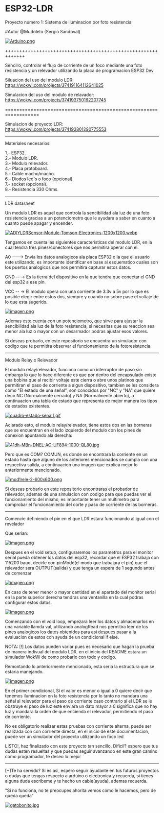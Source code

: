 # ESP32-LDR
Proyecto numero 1: Sistema de iluminacion por foto resistencia

#Autor @Mudoleto (Sergio Sandoval)

[![Arduino.png](https://i.postimg.cc/NMtdfqZb/Arduino.png)](https://postimg.cc/1gWGJTmN)

+++++++++++++++++++++++++++++++++++++++++++++++++++++++++++++

Sencillo, controlar el flujo de corriente de un foco mediante una foto resistencia y un relevador utilizando la placa de programacion ESP32 Dev

Siluacion del uso del modulo LDR: https://wokwi.com/projects/374191164112641025

Simulacion del uso del modulo de relavador: https://wokwi.com/projects/374193750162207745

==================================================================

Simulacion de proyecto LDR: https://wokwi.com/projects/374193801290775553

--------------------------------------------------------------------------------------------------------

Materiales necesarios: 

1.- ESP32.  
2.- Modulo LDR.    
3.- Modulo relevador.   
4.- Placa protoboard.  
5.- Cable macho/macho.  
6.- Diodos led's o foco (opcional).  
7.- socket (opcional).  
8.- Resistencia 330 Ohms.  

--------------------------------------------------------------------------------------------------
LDR datasheet

Un modulo LDR es aquel que controla la sencibilidad ala luz de una foto resistencia gracias a un potenciometro que le ayudara a saber en cuanto a cuanto puede apagar y encender.

[![ADIYLDRSensor-Module-Tomson-Electronics-1200x1200.webp](https://i.postimg.cc/7P2R44bv/ADIYLDRSensor-Module-Tomson-Electronics-1200x1200.webp)](https://postimg.cc/pyPCQgDk)

Tengamos en cuenta las siguientes caracteristicas del modulo LDR, en la cual tendra tres pines/conectores que nos permitira operar con el.

A0 ---> Envia los datos analogicos ala placa ESP32 o la que el usuario este utilizando, es importante identificar en base al esquematico cuales son los puertos analogicos que nos permitira
capturar estos datos.

GND -- -> Es la tierra del dispositivo en la que tendra que conectar el GND del esp32 a ese pin.

VCC -- -> El modulo opera con una corriente de 3.3v a 5v por lo que es posible elegir entre estos dos, siempre y cuando no sobre pase el voltaje de lo que esta sugerido.

[![imagen.png](https://i.postimg.cc/g01KtwVx/imagen.png)](https://postimg.cc/HJ45VkPm)

Ademas este cuenta con un potenciometro, que sirve para ajustar la sencibilidad ala luz de la foto resistencia, si necesitas que su reaccion sea menor ala luz o mayor con un desarmador
podras ajustar esos valores.

Si deseas probarlo, en este repositorio se encuentra un simulador con codigo que te permitira observar el funcionamiento de la fotoresistencia

--------------------------------------------------------------------------------------------------
Modulo Relay o Relevador

El modulo relay/relevador, funciona como un interruptor de paso sin embargo lo que lo hace diferente es que por dentro del encapsulado existe una bobina que al recibir voltaje este cierra o abre
unos platinos que permitiran el paso de corriente a algun dispositivo, tambien se les considera como "El estado de una señal", son conocidos por "NC" y "NA" que quiere decir NC (Normalmente cerrado) y 
NA (Normalmente abierto), a continuacion una tabla de estado que representa de mejor manera los tipos de estados existentes.

[![cuadro-estado-senal1.gif](https://i.postimg.cc/PxZ0Snwk/cuadro-estado-senal1.gif)](https://postimg.cc/CBhvKt7v)

Aclarado esto, el modulo relay/relevador, tiene estos dos en las borneras que se encuentran en el lado izquierdo del modulo con los pines de conexion apuntando ala derecha:

[![41dh-MBn-DNEL-AC-UF894-1000-QL80.jpg](https://i.postimg.cc/bryLk70g/41dh-MBn-DNEL-AC-UF894-1000-QL80.jpg)](https://postimg.cc/34qgHbc0)

Pero que es COM? COMUN, es donde se encontrara la corriente en un estado hasta que alguno de los anteriores mencionados se cumpla con una respectiva salida, a continuacion una imagen que explica mejor
lo anteriormente mencionado.

[![mod1rele-2-600x600.png](https://i.postimg.cc/BbFD8Nkp/mod1rele-2-600x600.png)](https://postimg.cc/tnX7wdXn)

Si deseas probarlo en este repositorio encontraras el probador de relevador, ademas de una simulacion con codigo para que puedas ver el funcionamiento del mismo, es importante
tener un multimetro para comprobar el funcionamiento del corte y paso de corriente de las borneras.

--------------------------------------------------------------------------------------------------
Comencie definiendo el pin en el que LDR estara funcionando al igual con el revelador

Que serian:

[![imagen.png](https://i.postimg.cc/s2PNW4dV/imagen.png)](https://postimg.cc/94Mb5TQS)

Despues en el void setup, configuraremos los parametros para el monitor serial pueda obtener los datos del esp32, recordar que el ESP32 trabaja con 115200 baud, decirle con pinMode(el modo que trabajara
el pin) que el relevador sera OUTPUT(salida) y que tenga un espera de 1 segundo antes de comenzar

[![imagen.png](https://i.postimg.cc/JnrH7M51/imagen.png)](https://postimg.cc/VShkDyhT)

En caso de tener menor o mayor cantidad en el apartado del monitor serial en la parte superior derecha tendras una ventanilla en la cual podras configurar estos datos.

[![imagen.png](https://i.postimg.cc/cJ6cx7x9/imagen.png)](https://postimg.cc/TyMbQDWg)

Comenzando con el void loop, empezara leer los datos y almacenarlos en una variable llamda val, utilizando analogRead nos permitira leer de los pines analogicos los datos obtenidos para
asi despues pasar a la evaluacion de estos con ayuda de un condicional if else.

NOTA: [!] Los datos pueden variar pues es necesario que hagan la prueba de manera indivual del modulo LDR, en el inicio del README estara un simulador WokWi de como probarlo con todo y codigo.

Remontando lo anteriormente mencionado, esta seria la estructura que se estaria manejando.

[![imagen.png](https://i.postimg.cc/8CKfCxKM/imagen.png)](https://postimg.cc/XZ5YH10Y)

En el primer condicional, Si el valor es menor o igual a 0 quiere decir que tenemos iluminacion en la foto resistencia por lo tanto no mandara una señal al relevador para el paso de corriente
caso contrario si el LDR se le obstruye el paso de luz este enviara un dato mayor a 0 significa que no hay luz y mandara la orden de que encienda el relevador, permitiendo el paso de corriente.

No es obligatorio realizar estas pruebas con corriente alterna, puede ser realizada con con corriente directa, en el inicio de este documentacion, puede ver un simulador del proyecto utilizando un foco led


LISTO!, haz finalizado con este proyecto tan sencillo, Dificil? espero que tus dudas esten resueltas y que puedas seguir avanzando en este gran camino como programador, te deseo lo mejor

--------------------------------------------------------------------------------------------------------------------------------------

[+]Te ha servido? Si es asi, espero seguir ayudante en tus futuros proyectos o dudas que tengas respecto a arduino o electronica y recuerda, si tienes alguna duda escribeme y te hecho un cable(ayuda), ademas 
recuerda.

"Si no funciona, no te preocupes ahorita vemos como le hacemos, pero de queda queda"

[![gatobonito.jpg](https://i.postimg.cc/bJX20H31/gatobonito.jpg)](https://postimg.cc/Z9cR43kq)

